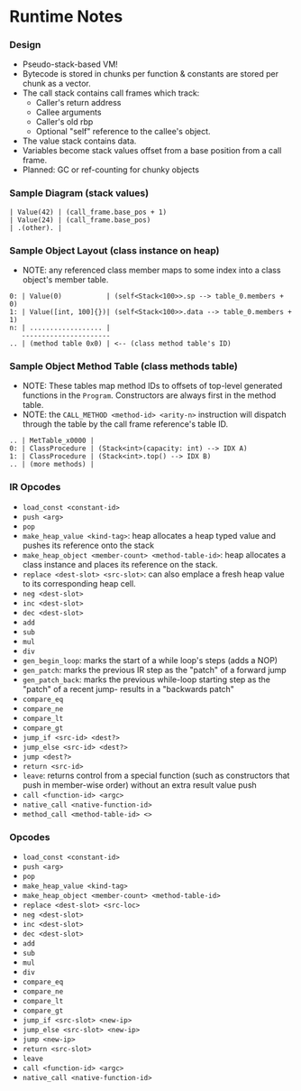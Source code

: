 # Runtime Notes

### Design
  - Pseudo-stack-based VM!
  - Bytecode is stored in chunks per function & constants are stored per chunk as a vector.
  - The call stack contains call frames which track:
    - Caller's return address
    - Callee arguments
    - Caller's old rbp
    - Optional "self" reference to the callee's object.
  - The value stack contains data.
  - Variables become stack values offset from a base position from a call frame.
  - Planned: GC or ref-counting for chunky objects

### Sample Diagram (stack values)
```
| Value(42) | (call_frame.base_pos + 1)
| Value(24) | (call_frame.base_pos)
| .(other). |
```

### Sample Object Layout (class instance on heap)
- NOTE: any referenced class member maps to some index into a class object's member table.
```
0: | Value(0)           | (self<Stack<100>>.sp --> table_0.members + 0)
1: | Value([int, 100]{})| (self<Stack<100>>.data --> table_0.members + 1)
n: | .................. |
   ----------------------
.. | (method table 0x0) | <-- (class method table's ID)
```

### Sample Object Method Table (class methods table)
- NOTE: These tables map method IDs to offsets of top-level generated functions in the `Program`. Constructors are always first in the method table.
- NOTE: the `CALL_METHOD <method-id> <arity-n>` instruction will dispatch through the table by the call frame reference's table ID.
```
.. | MetTable_x0000 |
0: | ClassProcedure | (Stack<int>(capacity: int) --> IDX A)
1: | ClassProcedure | (Stack<int>.top() --> IDX B)
.. | (more methods) |
```

### IR Opcodes
 - `load_const <constant-id>`
 - `push <arg>`
 - `pop`
 - `make_heap_value <kind-tag>`: heap allocates a heap typed value and pushes its reference onto the stack
 - `make_heap_object <member-count> <method-table-id>`: heap allocates a class instance and places its reference on the stack.
 - `replace <dest-slot> <src-slot>`: can also emplace a fresh heap value to its corresponding heap cell.
 - `neg <dest-slot>`
 - `inc <dest-slot>`
 - `dec <dest-slot>`
 - `add`
 - `sub`
 - `mul`
 - `div`
 - `gen_begin_loop`: marks the start of a while loop's steps (adds a NOP)
 - `gen_patch`: marks the previous IR step as the "patch" of a forward jump
 - `gen_patch_back`: marks the previous while-loop starting step as the "patch" of a recent jump- results in a "backwards patch"
 - `compare_eq`
 - `compare_ne`
 - `compare_lt`
 - `compare_gt`
 - `jump_if <src-id> <dest?>`
 - `jump_else <src-id> <dest?>`
 - `jump <dest?>`
 - `return <src-id>`
 - `leave`: returns control from a special function (such as constructors that push in member-wise order) without an extra result value push
 - `call <function-id> <argc>`
 - `native_call <native-function-id>`
 - `method_call <method-table-id> <>`

### Opcodes
 - `load_const <constant-id>`
 - `push <arg>`
 - `pop`
 - `make_heap_value <kind-tag>`
 - `make_heap_object <member-count> <method-table-id>`
 - `replace <dest-slot> <src-loc>`
 - `neg <dest-slot>`
 - `inc <dest-slot>`
 - `dec <dest-slot>`
 - `add`
 - `sub`
 - `mul`
 - `div`
 - `compare_eq`
 - `compare_ne`
 - `compare_lt`
 - `compare_gt`
 - `jump_if <src-slot> <new-ip>`
 - `jump_else <src-slot> <new-ip>`
 - `jump <new-ip>`
 - `return <src-slot>`
 - `leave`
 - `call <function-id> <argc>`
 - `native_call <native-function-id>`
